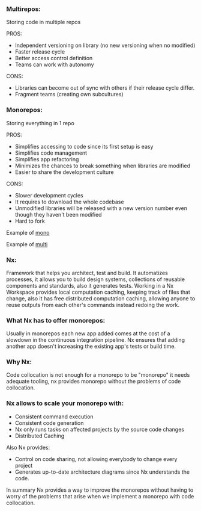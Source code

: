 ### Multirepos: 

Storing code in multiple repos

PROS:
- Independent versioning on library (no new versioning when no modified)
- Faster release cycle
- Better access control definition
- Teams can work with autonomy

CONS:
- Libraries can become out of sync with others if their release cycle differ.
- Fragment teams (creating own subcultures)

### Monorepos: 

Storing everything in 1 repo 

PROS:
- Simplifies accessing to code since its first setup is easy
- Simplifies code management
- Simplifies app refactoring
- Minimizes the chances to break something when libraries are modified
- Easier to share the development culture

CONS:
- Slower development cycles
- It requires to download the whole codebase
- Unmodified libraries will be released with a new version number even though they haven't been modified
- Hard to fork

Example of [mono](https://github.com/WordPress/gutenberg)

Example of [multi](https://github.com/WordPress/openverse/blob/918b7cf1b6323291ab16c1ad5a27f3733709ec17/README.md#openverse)


### Nx:

Framework that helps you architect, test and build. It automatizes processes, it allows you to build design systems, collections of reusable components and standards, also it generates tests. Working in a Nx Workspace provides local computation caching, keeping track of files that change, also it has free distributed computation caching, allowing anyone to reuse outputs from each other's commands instead redoing the work.


### What Nx has to offer monorepos:

Usually in monorepos each new app added comes at the cost of a slowdown in the continuous integration pipeline. Nx ensures that adding another app doesn't increasing the existing app's tests or build time.

### Why Nx:

Code collocation is not enough for a monorepo to be "monorepo" it needs adequate tooling, nx provides monorepo without the problems of code collocation.

### Nx allows to scale your monorepo with:

- Consistent command execution
- Consistent code generation
- Nx only runs tasks on affected projects by the source code changes
- Distributed Caching

Also Nx provides:

- Control on code sharing, not allowing everybody to change every project
- Generates up-to-date architecture diagrams since Nx understands the code.

In summary Nx provides a way to improve the monorepos without having to worry of  the problems that arise when we implement a monorepo with code collocation. 
